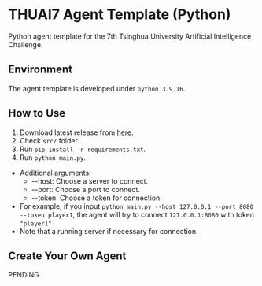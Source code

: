 # THUAI7 Agent Template (Python)

Python agent template for the 7th Tsinghua University Artificial Intelligence Challenge.

## Environment

The agent template is developed under `python 3.9.16`.

## How to Use

1. Download latest release from [here](https://github.com/thuasta/thuai-7-agent-template-python/releases).
2. Check `src/` folder.
3. Run `pip install -r requirements.txt`.
4. Run `python main.py`.
  - Additional arguments:
    - --host: Choose a server to connect.
    - --port: Choose a port to connect.
    - --token: Choose a token for connection.
  - For example, if you input `python main.py --host 127.0.0.1 --port 8080 --token player1`, the agent will try to connect `127.0.0.1:8080` with token `"player1"`
  - Note that a running server if necessary for connection.

## Create Your Own Agent

PENDING
